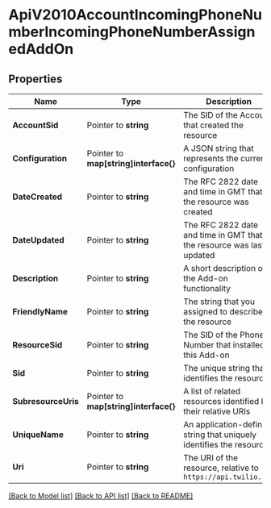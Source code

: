 # ApiV2010AccountIncomingPhoneNumberIncomingPhoneNumberAssignedAddOn

## Properties

Name | Type | Description | Notes
------------ | ------------- | ------------- | -------------
**AccountSid** | Pointer to **string** | The SID of the Account that created the resource |
**Configuration** | Pointer to **map[string]interface{}** | A JSON string that represents the current configuration |
**DateCreated** | Pointer to **string** | The RFC 2822 date and time in GMT that the resource was created |
**DateUpdated** | Pointer to **string** | The RFC 2822 date and time in GMT that the resource was last updated |
**Description** | Pointer to **string** | A short description of the Add-on functionality |
**FriendlyName** | Pointer to **string** | The string that you assigned to describe the resource |
**ResourceSid** | Pointer to **string** | The SID of the Phone Number that installed this Add-on |
**Sid** | Pointer to **string** | The unique string that identifies the resource |
**SubresourceUris** | Pointer to **map[string]interface{}** | A list of related resources identified by their relative URIs |
**UniqueName** | Pointer to **string** | An application-defined string that uniquely identifies the resource |
**Uri** | Pointer to **string** | The URI of the resource, relative to `https://api.twilio.com` |

[[Back to Model list]](../README.md#documentation-for-models) [[Back to API list]](../README.md#documentation-for-api-endpoints) [[Back to README]](../README.md)



